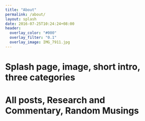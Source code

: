 ```yaml
---
title: "About"
permalink: /about/
layout: splash
date: 2016-07-25T10:24:24+08:00
header:
  overlay_color: "#000"
  overlay_filter: "0.1"
  overlay_image: IMG_7911.jpg
---
```

# Splash page, image, short intro, three categories
# All posts, Research and Commentary, Random Musings
